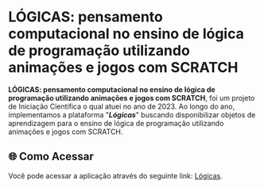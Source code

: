 # LÓGICAS: pensamento computacional no ensino de lógica de programação utilizando animações e jogos com SCRATCH

**LÓGICAS: pensamento computacional no ensino de lógica de programação utilizando animações e jogos com SCRATCH**, foi um projeto de Iniciação Científica o qual atuei no ano de 2023.
Ao longo do ano, implementamos a plataforma "**_Lógicas_**" buscando disponibilizar objetos de aprendizagem para o ensino de lógica de programação utilizando animações e jogos com SCRATCH. 

## 🌐 **Como Acessar**

Você pode acessar a aplicação através do seguinte link: [Lógicas](https://projetologicas/projetologicas.github.io).
